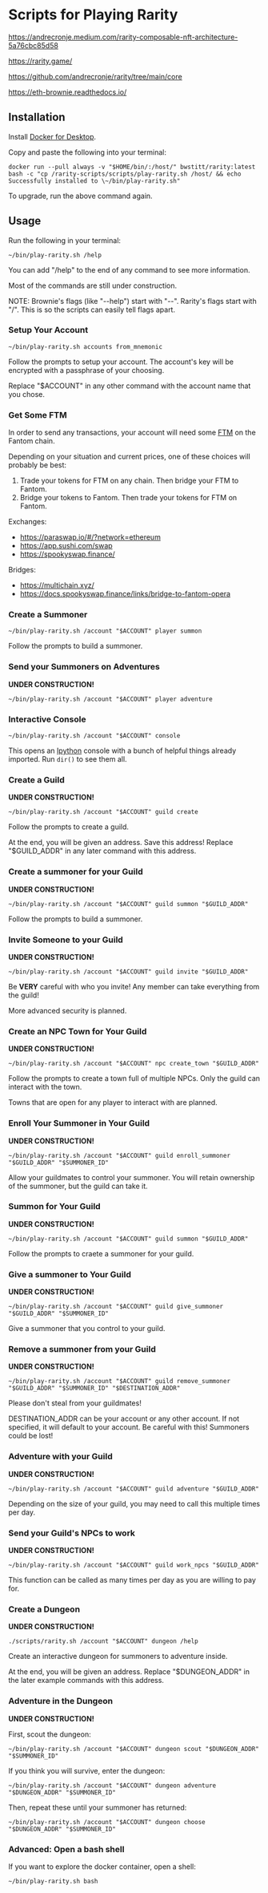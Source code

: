 # Scripts for Playing Rarity

<https://andrecronje.medium.com/rarity-composable-nft-architecture-5a76cbc85d58>

<https://rarity.game/>

<https://github.com/andrecronje/rarity/tree/main/core>

<https://eth-brownie.readthedocs.io/>

## Installation

Install [Docker for Desktop](https://www.docker.com/products/docker-desktop).

Copy and paste the following into your terminal:

    docker run --pull always -v "$HOME/bin/:/host/" bwstitt/rarity:latest bash -c "cp /rarity-scripts/scripts/play-rarity.sh /host/ && echo Successfully installed to \~/bin/play-rarity.sh"

To upgrade, run the above command again.

## Usage

Run the following in your terminal:

    ~/bin/play-rarity.sh /help

You can add "/help" to the end of any command to see more information.

Most of the commands are still under construction.

NOTE: Brownie's flags (like "--help") start with "--". Rarity's flags start with "/". This is so the scripts can easily tell flags apart.

### Setup Your Account

    ~/bin/play-rarity.sh accounts from_mnemonic

Follow the prompts to setup your account. The account's key will be encrypted with a passphrase of your choosing.

Replace "$ACCOUNT" in any other command with the account name that you chose.

### Get Some FTM

In order to send any transactions, your account will need some [FTM](https://fantom.foundation/) on the Fantom chain.

Depending on your situation and current prices, one of these choices will probably be best:

1) Trade your tokens for FTM on any chain. Then bridge your FTM to Fantom.
2) Bridge your tokens to Fantom. Then trade your tokens for FTM on Fantom.

Exchanges:

- <https://paraswap.io/#/?network=ethereum>
- <https://app.sushi.com/swap>
- <https://spookyswap.finance/>

Bridges:

- <https://multichain.xyz/>
- <https://docs.spookyswap.finance/links/bridge-to-fantom-opera>

### Create a Summoner

    ~/bin/play-rarity.sh /account "$ACCOUNT" player summon

Follow the prompts to build a summoner.

### Send your Summoners on Adventures

**UNDER CONSTRUCTION!**

    ~/bin/play-rarity.sh /account "$ACCOUNT" player adventure

### Interactive Console

    ~/bin/play-rarity.sh /account "$ACCOUNT" console

This opens an [Ipython](https://ipython.org/) console with a bunch of helpful things already imported. Run `dir()` to see them all.

### Create a Guild

**UNDER CONSTRUCTION!**

    ~/bin/play-rarity.sh /account "$ACCOUNT" guild create

Follow the prompts to create a guild.

At the end, you will be given an address. Save this address! Replace "$GUILD_ADDR" in any later command with this address.

### Create a summoner for your Guild

**UNDER CONSTRUCTION!**

    ~/bin/play-rarity.sh /account "$ACCOUNT" guild summon "$GUILD_ADDR"

Follow the prompts to build a summoner.

### Invite Someone to your Guild

**UNDER CONSTRUCTION!**

    ~/bin/play-rarity.sh /account "$ACCOUNT" guild invite "$GUILD_ADDR"

Be **VERY** careful with who you invite! Any member can take everything from the guild!

More advanced security is planned.

### Create an NPC Town for Your Guild

**UNDER CONSTRUCTION!**

    ~/bin/play-rarity.sh /account "$ACCOUNT" npc create_town "$GUILD_ADDR"

Follow the prompts to create a town full of multiple NPCs. Only the guild can interact with the town.

Towns that are open for any player to interact with are planned.

### Enroll Your Summoner in Your Guild

**UNDER CONSTRUCTION!**

    ~/bin/play-rarity.sh /account "$ACCOUNT" guild enroll_summoner "$GUILD_ADDR" "$SUMMONER_ID"

Allow your guildmates to control your summoner. You will retain ownership of the summoner, but the guild can take it.

### Summon for Your Guild

**UNDER CONSTRUCTION!**

    ~/bin/play-rarity.sh /account "$ACCOUNT" guild summon "$GUILD_ADDR"

Follow the prompts to craete a summoner for your guild.

### Give a summoner to Your Guild

**UNDER CONSTRUCTION!**

    ~/bin/play-rarity.sh /account "$ACCOUNT" guild give_summoner "$GUILD_ADDR" "$SUMMONER_ID"

Give a summoner that you control to your guild.

### Remove a summoner from your Guild

**UNDER CONSTRUCTION!**

    ~/bin/play-rarity.sh /account "$ACCOUNT" guild remove_summoner "$GUILD_ADDR" "$SUMMONER_ID" "$DESTINATION_ADDR"

Please don't steal from your guildmates!

DESTINATION_ADDR can be your account or any other account. If not specified, it will default to your account. Be careful with this! Summoners could be lost!

### Adventure with your Guild

**UNDER CONSTRUCTION!**

    ~/bin/play-rarity.sh /account "$ACCOUNT" guild adventure "$GUILD_ADDR"

Depending on the size of your guild, you may need to call this multiple times per day.

### Send your Guild's NPCs to work

**UNDER CONSTRUCTION!**

    ~/bin/play-rarity.sh /account "$ACCOUNT" guild work_npcs "$GUILD_ADDR"

This function can be called as many times per day as you are willing to pay for.

### Create a Dungeon

**UNDER CONSTRUCTION!**

    ./scripts/rarity.sh /account "$ACCOUNT" dungeon /help

Create an interactive dungeon for summoners to adventure inside.

At the end, you will be given an address. Replace "$DUNGEON_ADDR" in the later example commands with this address.

### Adventure in the Dungeon

**UNDER CONSTRUCTION!**

First, scout the dungeon:

    ~/bin/play-rarity.sh /account "$ACCOUNT" dungeon scout "$DUNGEON_ADDR" "$SUMMONER_ID"

If you think you will survive, enter the dungeon:

    ~/bin/play-rarity.sh /account "$ACCOUNT" dungeon adventure "$DUNGEON_ADDR" "$SUMMONER_ID"

Then, repeat these until your summoner has returned:

    ~/bin/play-rarity.sh /account "$ACCOUNT" dungeon choose "$DUNGEON_ADDR" "$SUMMONER_ID"

### Advanced: Open a bash shell

If you want to explore the docker container, open a shell:

    ~/bin/play-rarity.sh bash
